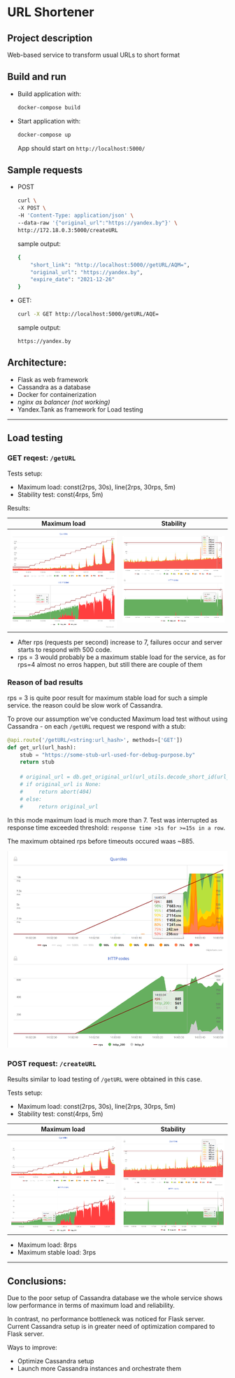 # URL Shortener

## Project description
Web-based service to transform usual URLs to short format

## Build and run

* Build application with:
    ```bash
    docker-compose build
    ```
 
* Start application with:
    ```bash
    docker-compose up
    ```

    App should start on `http://localhost:5000/`

## Sample requests

* POST

    ```bash
    curl \
    -X POST \
    -H 'Content-Type: application/json' \
    --data-raw '{"original_url":"https://yandex.by"}' \
    http://172.18.0.3:5000/createURL
    ``` 

    sample output:
    ```bash
    {
        "short_link": "http://localhost:5000//getURL/AQM=", 
        "original_url": "https://yandex.by", 
        "expire_date": "2021-12-26"
    }
    ```

* GET:

    ```bash
    curl -X GET http://localhost:5000/getURL/AQE=
    ```

    sample output:
    ```
    https://yandex.by
    ```

## Architecture:
* Flask as web framework
* Cassandra as a database
* Docker for containerization
* _nginx as balancer (not working)_
* Yandex.Tank as framework for Load testing

---

## Load testing

### GET reqest: `/getURL`

Tests setup:
* Maximum load: const(2rps, 30s), line(2rps, 30rps, 5m)
* Stability test: const(4rps, 5m)

Results:

Maximum load   |  Stability
:-------------------------:|:-------------------------:
![01](img/01_get.png)        |  ![03](img/03_get_stability.png)

* After rps (requests per second) increase to 7, failures occur and
server starts to respond with 500 code.
* rps = 3 would probably be a maximum stable load for the service, 
as for rps=4 almost no erros happen, 
but still there are couple of them


### Reason of bad results

rps = 3 is quite poor result for maximum stable load 
for such a simple service. 
the reason could be slow work of Cassandra.

To prove our assumption we've conducted Maximum load test 
without using Cassandra - on each `/getURL` request we
respond with a stub:
```python
@api.route('/getURL/<string:url_hash>', methods=['GET'])
def get_url(url_hash):
    stub = "https://some-stub-url-used-for-debug-purpose.by"
    return stub

    # original_url = db.get_original_url(url_utils.decode_short_id(url_hash))
    # if original_url is None:
    #     return abort(404)
    # else:
    #     return original_url
```

In this mode maximum load is much more than 7. 
Test was interrupted as response time exceeded threshold:
`response time >1s for >=15s in a row`. 

The maximum obtained rps before timeouts occured waas ~885.

![02](img/02_get_no_cassandra.png)

### POST request: `/createURL`

Results similar to load testing of `/getURL` were obtained in this case.

Tests setup:
* Maximum load: const(2rps, 30s), line(2rps, 30rps, 5m)
* Stability test: const(4rps, 5m)


Maximum load   |  Stability
:-------------------------:|:-------------------------:
![04](img/04_post.png)        |  ![05](img/05_post_stability.png)

* Maximum load: 8rps
* Maximum stable load: 3rps

---

## Conclusions:

Due to the poor setup of Cassandra database we the whole service 
shows low performance in terms of maximum load and reliability.

In contrast, no performance bottleneck was noticed for Flask server. 
Current Cassandra setup is in greater need of optimization 
compared to Flask server.

Ways to improve:
* Optimize Cassandra setup
* Launch more Cassandra instances and orchestrate them
















